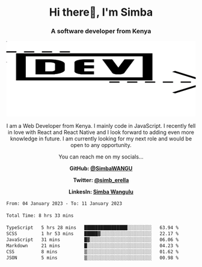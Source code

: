 
<h1 align="center"> Hi there👋, I'm Simba</h1>
<h3 align="center">A software developer from Kenya</h3>

<img src="/arrow-svgrepo-com.svg" margin="auto" width="100%" height="200px">


<p align="center">I am a Web Developer from Kenya. I mainly code in JavaScript. I recently fell in love with React and React Native and I look forward to adding even more knowledge in future. I am currently looking for my next role and would be open to any opportunity.</p>

<p align="center">You can reach me on my socials... </p>

<div align="center">

__<p>  GitHub: [@SimbaWANGU](https://github.com/SimbaWANGU)__  </p>
__<p> Twitter: [@simb_erella](https://twitter.com/simb_erella)__ </p>
__<p> LinkesIn: [Simba Wangulu](https://www.linkedin.com/in/simba-wangulu/)__ </p>

</div>

<!--START_SECTION:waka-->

```text
From: 04 January 2023 - To: 11 January 2023

Total Time: 8 hrs 33 mins

TypeScript   5 hrs 28 mins   ████████████████░░░░░░░░░   63.94 %
SCSS         1 hr 53 mins    █████▓░░░░░░░░░░░░░░░░░░░   22.17 %
JavaScript   31 mins         █▓░░░░░░░░░░░░░░░░░░░░░░░   06.06 %
Markdown     21 mins         █░░░░░░░░░░░░░░░░░░░░░░░░   04.23 %
CSS          8 mins          ▒░░░░░░░░░░░░░░░░░░░░░░░░   01.62 %
JSON         5 mins          ▒░░░░░░░░░░░░░░░░░░░░░░░░   00.98 %
```

<!--END_SECTION:waka-->
